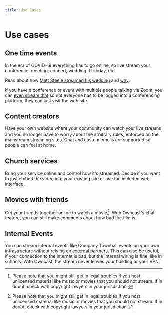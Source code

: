 ```yaml
---
title: Use Cases
---
```



# Use cases

## One time events

In the era of COVID-19 everything has to go online, so live stream your conference, meeting, concert, wedding, birthday, etc.

Read about how [Matt Steele streamed his wedding](https://steele.blue/livestream-setup/) and [why](https://steele.blue/indieweb-wedding-livestream/).

If you have a conference or event with multiple people talking via Zoom, you can [even stream that](https://owncast.online/docs/broadcasting/#using-with-zoom) so not everyone has to be logged into a conferencing platform, they can just visit the web site.


## Content creators

Have your own website where your community can watch your live streams and you no longer have to worry about the arbitrary rules[^1] enforced on the mainstream streaming sites. Chat and custom emojis are supported so people can feel at home.


## Church services

Bring your service online and control how it's streamed.  Decide if you want to just embed the video into your existing site or use the included web interface.


## Movies with friends

Get your friends together online to watch a movie[^1]. With Owncast's chat feature, you can still make comments about how bad the film is.


## Internal Events

You can stream internal events like Company Townhall events on your own infrastructure without relying on external partners. This can also be useful, if your connection to the internet is bad, but the internal wiring is fine, like in schools. With Owncast, the stream never leaves your building or your VPN.


[^1]: Please note that you might still get in legal troubles if you host unlicensed material like music or movies that you should not stream. If in doubt, check with copyright lawyers in your jurisdiction.
